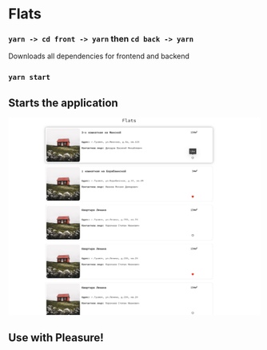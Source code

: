 # Flats

### `yarn -> cd front -> yarn` then `cd back -> yarn`

Downloads all dependencies for frontend and backend

### `yarn start`

## Starts the application

![screenshot](readme-assets/flats.png)

## Use with Pleasure!
